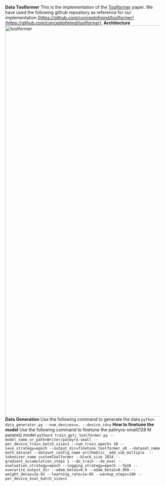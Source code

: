**Data Toolformer**
This is the implementation of the [Toolformer](https://arxiv.org/pdf/2302.04761.pdf) paper. We have used the following github repository as reference for our implementation [https://github.com/conceptofmind/toolformer](https://github.com/conceptofmind/toolformer).
**Architecture**
<img width="1267" alt="toolformer" src="https://github.com/SJUWM/datatoolformer/assets/117421227/f60bed83-cc96-4b25-bf5d-e87bf77fb506">
**Data Generation**
Use the following command to generate the data
```python data_generator.py --num_devices=x, --device_id=y```
**How to finetune the model**
Use the following command to finetune the palmyra-small(128 M params) model
```python3 train_gptj_toolformer.py --model_name_or_path=Writer/palmyra-small --per_device_train_batch_size=1 --num_train_epochs 10 --save_strategy=epoch --output_dir=finetune_toolformer_v0 --dataset_name math_dataset --dataset_config_name arithmetic__add_sub_multiple  --tokenizer_name customToolformer --block_size 1024 --gradient_accumulation_steps 1 --do_train --do_eval --evaluation_strategy=epoch --logging_strategy=epoch --fp16 --overwrite_output_dir --adam_beta1=0.9 --adam_beta2=0.999 --weight_decay=2e-02 --learning_rate=1e-05 --warmup_steps=100 --per_device_eval_batch_size=1```

